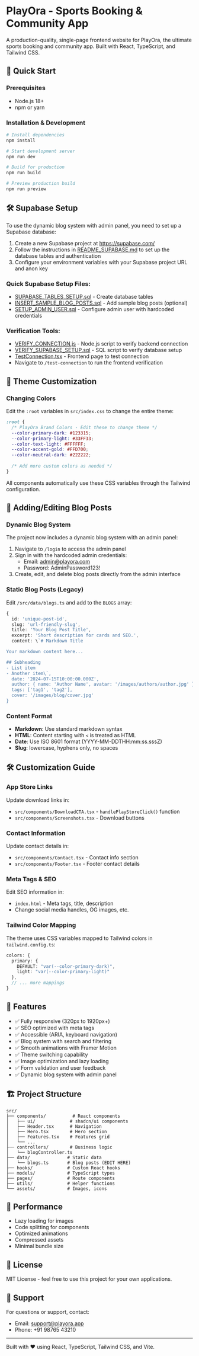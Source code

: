 # PlayOra - Sports Booking & Community App

A production-quality, single-page frontend website for PlayOra, the ultimate sports booking and community app. Built with React, TypeScript, and Tailwind CSS.

## 🚀 Quick Start

### Prerequisites
- Node.js 18+ 
- npm or yarn

### Installation & Development
```bash
# Install dependencies
npm install

# Start development server
npm run dev

# Build for production
npm run build

# Preview production build
npm run preview
```

## 🛠 Supabase Setup

To use the dynamic blog system with admin panel, you need to set up a Supabase database:

1. Create a new Supabase project at https://supabase.com/
2. Follow the instructions in [README_SUPABASE.md](README_SUPABASE.md) to set up the database tables and authentication
3. Configure your environment variables with your Supabase project URL and anon key

### Quick Supabase Setup Files:
- [SUPABASE_TABLES_SETUP.sql](SUPABASE_TABLES_SETUP.sql) - Create database tables
- [INSERT_SAMPLE_BLOG_POSTS.sql](INSERT_SAMPLE_BLOG_POSTS.sql) - Add sample blog posts (optional)
- [SETUP_ADMIN_USER.sql](SETUP_ADMIN_USER.sql) - Configure admin user with hardcoded credentials

### Verification Tools:
- [VERIFY_CONNECTION.js](VERIFY_CONNECTION.js) - Node.js script to verify backend connection
- [VERIFY_SUPABASE_SETUP.sql](VERIFY_SUPABASE_SETUP.sql) - SQL script to verify database setup
- [TestConnection.tsx](src/pages/TestConnection.tsx) - Frontend page to test connection
- Navigate to `/test-connection` to run the frontend verification

## 🎨 Theme Customization

### Changing Colors
Edit the `:root` variables in `src/index.css` to change the entire theme:

```css
:root {
  /* PlayOra Brand Colors - Edit these to change theme */
  --color-primary-dark: #123315;
  --color-primary-light: #33FF33;
  --color-text-light: #FFFFFF;
  --color-accent-gold: #FFD700;
  --color-neutral-dark: #222222;
  
  /* Add more custom colors as needed */
}
```

All components automatically use these CSS variables through the Tailwind configuration.

## 📝 Adding/Editing Blog Posts

### Dynamic Blog System
The project now includes a dynamic blog system with an admin panel:

1. Navigate to `/login` to access the admin panel
2. Sign in with the hardcoded admin credentials:
   - Email: admin@playora.com
   - Password: AdminPassword123!
3. Create, edit, and delete blog posts directly from the admin interface

### Static Blog Posts (Legacy)
Edit `/src/data/blogs.ts` and add to the `BLOGS` array:

```typescript
{
  id: 'unique-post-id',
  slug: 'url-friendly-slug',
  title: 'Your Blog Post Title',
  excerpt: 'Short description for cards and SEO.',
  content: \`# Markdown Title

Your markdown content here...

## Subheading
- List item
- Another item\`,
  date: '2024-07-15T10:00:00.000Z',
  author: { name: 'Author Name', avatar: '/images/authors/author.jpg' },
  tags: ['tag1', 'tag2'],
  cover: '/images/blog/cover.jpg'
}
```

### Content Format
- **Markdown**: Use standard markdown syntax
- **HTML**: Content starting with `<` is treated as HTML
- **Date**: Use ISO 8601 format (YYYY-MM-DDTHH:mm:ss.sssZ)
- **Slug**: lowercase, hyphens only, no spaces

## 🛠 Customization Guide

### App Store Links
Update download links in:
- `src/components/DownloadCTA.tsx` - `handlePlayStoreClick()` function
- `src/components/Screenshots.tsx` - Download buttons

### Contact Information
Update contact details in:
- `src/components/Contact.tsx` - Contact info section
- `src/components/Footer.tsx` - Footer contact details

### Meta Tags & SEO
Edit SEO information in:
- `index.html` - Meta tags, title, description
- Change social media handles, OG images, etc.

### Tailwind Color Mapping
The theme uses CSS variables mapped to Tailwind colors in `tailwind.config.ts`:

```typescript
colors: {
  primary: {
    DEFAULT: "var(--color-primary-dark)",
    light: "var(--color-primary-light)"
  },
  // ... more mappings
}
```

## 📱 Features

- ✅ Fully responsive (320px to 1920px+)
- ✅ SEO optimized with meta tags
- ✅ Accessible (ARIA, keyboard navigation)
- ✅ Blog system with search and filtering
- ✅ Smooth animations with Framer Motion
- ✅ Theme switching capability
- ✅ Image optimization and lazy loading
- ✅ Form validation and user feedback
- ✅ Dynamic blog system with admin panel

## 🏗 Project Structure

```
src/
├── components/          # React components
│   ├── ui/             # shadcn/ui components
│   ├── Header.tsx      # Navigation
│   ├── Hero.tsx        # Hero section
│   ├── Features.tsx    # Features grid
│   └── ...
├── controllers/        # Business logic
│   └── blogController.ts
├── data/              # Static data
│   └── blogs.ts       # Blog posts (EDIT HERE)
├── hooks/             # Custom React hooks
├── models/            # TypeScript types
├── pages/             # Route components
├── utils/             # Helper functions
└── assets/            # Images, icons
```

## 🎯 Performance

- Lazy loading for images
- Code splitting for components
- Optimized animations
- Compressed assets
- Minimal bundle size

## 📄 License

MIT License - feel free to use this project for your own applications.

## 🤝 Support

For questions or support, contact:
- Email: support@playora.app
- Phone: +91 98765 43210

---

Built with ❤️ using React, TypeScript, Tailwind CSS, and Vite.